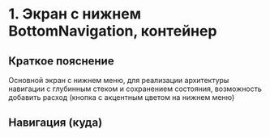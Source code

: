 # 1. Экран с нижнем BottomNavigation, контейнер

## Краткое пояснение

Основной экран с нижнем меню, для реализации архитектуры навигации с глубинным стеком и сохранением
состояния, возможность добавить расход (кнопка с акцентным цветом на нижнем меню)

## Навигация (куда)
